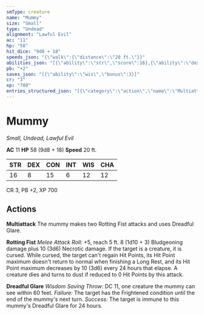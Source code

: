 ```yaml
---
smType: creature
name: "Mummy"
size: "Small"
type: "Undead"
alignment: "Lawful Evil"
ac: "11"
hp: "58"
hit_dice: "9d8 + 18"
speeds_json: "{\"walk\":{\"distance\":\"20 ft.\"}}"
abilities_json: "[{\"ability\":\"str\",\"score\":16},{\"ability\":\"dex\",\"score\":8},{\"ability\":\"con\",\"score\":15},{\"ability\":\"int\",\"score\":6},{\"ability\":\"wis\",\"score\":12},{\"ability\":\"cha\",\"score\":12}]"
pb: "+2"
saves_json: "[{\"ability\":\"wis\",\"bonus\":3}]"
cr: "3"
xp: "700"
entries_structured_json: "[{\"category\":\"action\",\"name\":\"Multiattack\",\"text\":\"The mummy makes two Rotting Fist attacks and uses Dreadful Glare.\"},{\"category\":\"action\",\"name\":\"Rotting Fist\",\"text\":\"*Melee Attack Roll:* +5, reach 5 ft. 8 (1d10 + 3) Bludgeoning damage plus 10 (3d6) Necrotic damage. If the target is a creature, it is cursed. While cursed, the target can't regain Hit Points, its Hit Point maximum doesn't return to normal when finishing a Long Rest, and its Hit Point maximum decreases by 10 (3d6) every 24 hours that elapse. A creature dies and turns to dust if reduced to 0 Hit Points by this attack.\"},{\"category\":\"action\",\"name\":\"Dreadful Glare\",\"text\":\"*Wisdom Saving Throw*: DC 11, one creature the mummy can see within 60 feet. *Failure:*  The target has the Frightened condition until the end of the mummy's next turn. *Success:*  The target is immune to this mummy's Dreadful Glare for 24 hours.\"}]"
---
```


# Mummy
*Small, Undead, Lawful Evil*

**AC** 11
**HP** 58 (9d8 + 18)
**Speed** 20 ft.

| STR | DEX | CON | INT | WIS | CHA |
| --- | --- | --- | --- | --- | --- |
| 16 | 8 | 15 | 6 | 12 | 12 |

CR 3, PB +2, XP 700

## Actions

**Multiattack**
The mummy makes two Rotting Fist attacks and uses Dreadful Glare.

**Rotting Fist**
*Melee Attack Roll:* +5, reach 5 ft. 8 (1d10 + 3) Bludgeoning damage plus 10 (3d6) Necrotic damage. If the target is a creature, it is cursed. While cursed, the target can't regain Hit Points, its Hit Point maximum doesn't return to normal when finishing a Long Rest, and its Hit Point maximum decreases by 10 (3d6) every 24 hours that elapse. A creature dies and turns to dust if reduced to 0 Hit Points by this attack.

**Dreadful Glare**
*Wisdom Saving Throw*: DC 11, one creature the mummy can see within 60 feet. *Failure:*  The target has the Frightened condition until the end of the mummy's next turn. *Success:*  The target is immune to this mummy's Dreadful Glare for 24 hours.
